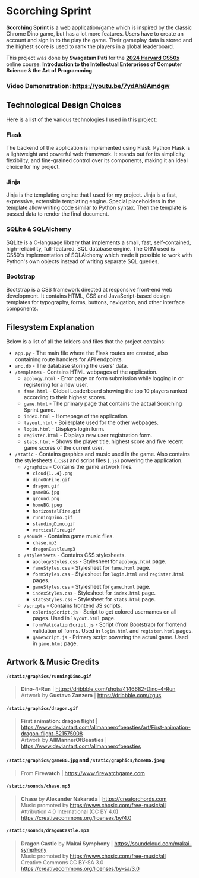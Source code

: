 # Scorching Sprint

**Scorching Sprint** is a web application/game which is inspired by the classic Chrome Dino game, but has a lot more features.
Users have to create an account and sign in to the play the game. Their gameplay data is stored and the highest score is used to rank the players in a global leaderboard.

This project was done by **Swagatam Pati** for the **[2024 Harvard CS50x](https://cs50.harvard.edu/x/2024/)** online course: **Introduction to the Intellectual Enterprises of Computer Science & the Art of Programming**.

### Video Demonstration: https://youtu.be/7ydAh8Amdgw

## Technological Design Choices

Here is a list of the various technologies I used in this project:

### Flask
The backend of the application is implemented using Flask. Python Flask is a lightweight and powerful web framework. It stands out for its simplicity, flexibility, and fine-grained control over its components, making it an ideal choice for my project.

### Jinja
Jinja is the templating engine that I used for my project. Jinja is a fast, expressive, extensible templating engine. Special placeholders in the template allow writing code similar to Python syntax. Then the template is passed data to render the final document.

### SQLite & SQLAlchemy
SQLite is a C-language library that implements a small, fast, self-contained, high-reliability, full-featured, SQL database engine. The ORM used is CS50's implementation of SQLAlchemy which made it possible to work with Python's own objects instead of writing separate SQL queries.

### Bootstrap
Bootstrap is a CSS framework directed at responsive front-end web development. It contains HTML, CSS and JavaScript-based design templates for typography, forms, buttons, navigation, and other interface components.

## Filesystem Explanation

Below is a list of all the folders and files that the project contains:
- `app.py` - The main file where the Flask routes are created, also containing route handlers for API endpoints.
- `arc.db` - The database storing the users' data.
- `/templates` - Contains HTML webpages of the application.
  - `apology.html` - Error page on form submission while logging in or registering for a new user.
  - `fame.html` - Global Leaderboard showing the top 10 players ranked according to their highest scores.
  - `game.html` - The primary page that contains the actual Scorching Sprint game.
  - `index.html` - Homepage of the application.
  - `layout.html` - Boilerplate used for the other webpages.
  - `login.html` - Displays login form.
  - `register.html` - Displays new user registration form.
  - `stats.html` - Shows the player title, highest score and five recent game scores of the current user.
- `/static` - Contains graphics and music used in the game. Also contains the stylesheets (`.css`) and script files (`.js`) powering the application.
  - `/graphics` - Contains the game artwork files.
    - `cloud{1..4}.png`
    - `dinoOnFire.gif`
    - `dragon.gif`
    - `gameBG.jpg`
    - `ground.png`
    - `homeBG.jpeg`
    - `horizontalFire.gif`
    - `runningDino.gif`
    - `standingDino.gif`
    - `verticalFire.gif`
  - `/sounds` - Contains game music files.
    - `chase.mp3`
    - `dragonCastle.mp3`
  - `/stylesheets` - Contains CSS stylesheets.
    - `apologyStyles.css` - Stylesheet for `apology.html` page.
    - `fameStyles.css` - Stylesheet for `fame.html` page.
    - `formStyles.css` - Stylesheet for `login.html` and `register.html` pages.
    - `gameStyles.css` - Stylesheet for `game.html` page.
    - `indexStyles.css` - Stylesheet for `index.html` page.
    - `statsStyles.css` - Stylesheet for `stats.html` page.
  - `/scripts` - Contains frontend JS scripts.
    - `coloringScript.js` - Script to get colored usernames on all pages. Used in `layout.html` page.
    - `formValidationScript.js` - Script (from Bootstrap) for frontend validation of forms. Used in `login.html` and `register.html` pages.
    - `gameScript.js` - Primary script powering the actual game. Used in `game.html` page.

## Artwork & Music Credits

#### `/static/graphics/runningDino.gif`
> **Dino-4-Run** | https://dribbble.com/shots/4146682-Dino-4-Run  
> Artwork by **Gustavo Zanzero** | https://dribbble.com/zgus

#### `/static/graphics/dragon.gif`
> **First animation: dragon flight** | https://www.deviantart.com/allmannerofbeasties/art/First-animation-dragon-flight-521575008  
> Artwork by **AllMannerOfBeasties** | https://www.deviantart.com/allmannerofbeasties

#### `/static/graphics/gameBG.jpg` and `/static/graphics/homeBG.jpeg`
> From **Firewatch** | https://www.firewatchgame.com

#### `/static/sounds/chase.mp3`
> **Chase** by **Alexander Nakarada** | https://creatorchords.com  
> Music promoted by https://www.chosic.com/free-music/all  
> Attribution 4.0 International (CC BY 4.0)  
> https://creativecommons.org/licenses/by/4.0

#### `/static/sounds/dragonCastle.mp3`
> **Dragon Castle** by **Makai Symphony** | https://soundcloud.com/makai-symphony  
> Music promoted by https://www.chosic.com/free-music/all  
> Creative Commons CC BY-SA 3.0  
> https://creativecommons.org/licenses/by-sa/3.0
